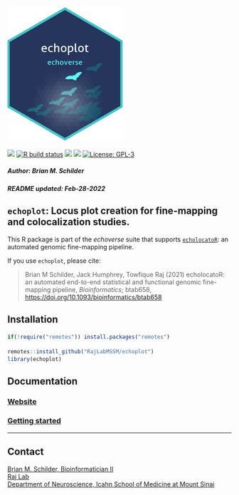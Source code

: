 <img src='https://github.com/RajLabMSSM/echoplot/raw/master/inst/hex/hex.png' height='300'><br><br>
[![](https://img.shields.io/badge/devel%20version-0.99.0-black.svg)](https://github.com/RajLabMSSM/echoplot)
[![R build
status](https://github.com/RajLabMSSM/echoplot/workflows/R-CMD-check-bioc/badge.svg)](https://github.com/RajLabMSSM/echoplot/actions)
[![](https://img.shields.io/github/last-commit/RajLabMSSM/echoplot.svg)](https://github.com/RajLabMSSM/echoplot/commits/master)
[![](https://codecov.io/gh/RajLabMSSM/echoplot/branch/master/graph/badge.svg)](https://codecov.io/gh/RajLabMSSM/echoplot)
[![License:
GPL-3](https://img.shields.io/badge/license-GPL--3-blue.svg)](https://cran.r-project.org/web/licenses/GPL-3)
<h5>
Author: <i>Brian M. Schilder</i>
</h5>
<h5>
README updated: <i>Feb-28-2022</i>
</h5>

## `echoplot`: Locus plot creation for fine-mapping and colocalization studies.

This R package is part of the *echoverse* suite that supports
[`echolocatoR`](https://github.com/RajLabMSSM/echolocatoR): an automated
genomic fine-mapping pipeline.

If you use `echoplot`, please cite:

> Brian M Schilder, Jack Humphrey, Towfique Raj (2021) echolocatoR: an
> automated end-to-end statistical and functional genomic fine-mapping
> pipeline, *Bioinformatics*; btab658,
> <https://doi.org/10.1093/bioinformatics/btab658>

## Installation

``` r
if(!require("remotes")) install.packages("remotes")

remotes::install_github("RajLabMSSM/echoplot")
library(echoplot)
```

## Documentation

### [Website](https://rajlabmssm.github.io/echoplot)

### [Getting started](https://rajlabmssm.github.io/echoplot/articles/echoplot)

<hr>

## Contact

<a href="https://bschilder.github.io/BMSchilder/" target="_blank">Brian
M. Schilder, Bioinformatician II</a>  
<a href="https://rajlab.org" target="_blank">Raj Lab</a>  
<a href="https://icahn.mssm.edu/about/departments/neuroscience" target="_blank">Department
of Neuroscience, Icahn School of Medicine at Mount Sinai</a>

